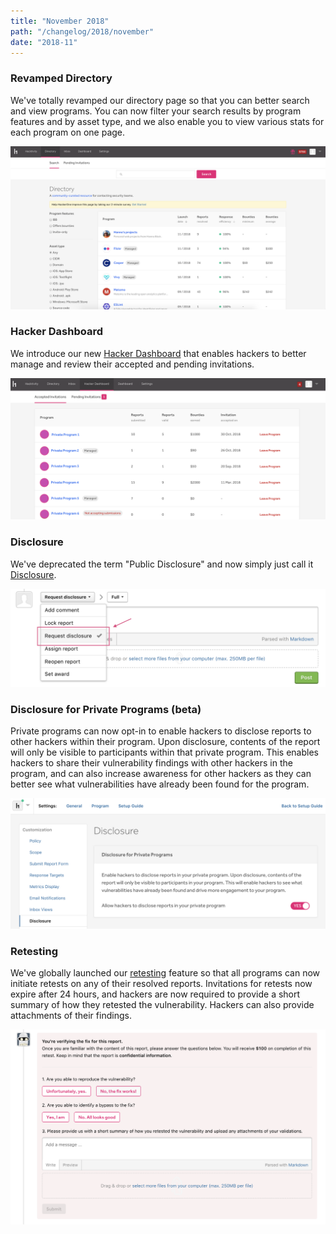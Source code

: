 ```yaml
---
title: "November 2018"
path: "/changelog/2018/november"
date: "2018-11"
---
```


### Revamped Directory
We've totally revamped our directory page so that you can better search and view programs. You can now filter your search results by program features and by asset type, and we also enable you to view various stats for each program on one page. 

![new directory page](./images/nov_2018_directory.png)

### Hacker Dashboard
We introduce our new [Hacker Dashboard](/hackers/hacker-dashboard.html) that enables hackers to better manage and review their accepted and pending invitations. 

![Hacker Dashboard](./images/nov_2018_hacker-dashboard.png)

### Disclosure 
We've deprecated the term "Public Disclosure" and now simply just call it 
[Disclosure](/programs/disclosure.html).

![request disclosure](./images/nov_2018_disclosure.png)

### Disclosure for Private Programs (beta)
Private programs can now opt-in to enable hackers to disclose reports to other hackers within their program. Upon disclosure, contents of the report will only be visible to participants within that private program. This enables hackers to share their vulnerability findings with other hackers in the program, and can also increase awareness for other hackers as they can better see what vulnerabilities have already been found for the program. 

![disclosure settings](./images/nov_2018_disclosure-settings.png)

### Retesting 
We've globally launched our [retesting](/programs/retesting.html) feature so that all programs can now initiate retests on any of their resolved reports. Invitations for retests now expire after 24 hours, and hackers are now required to provide a short summary of how they retested the vulnerability. Hackers can also provide attachments of their findings.  

![Retesting](./images/nov_2018_retesting.png)

